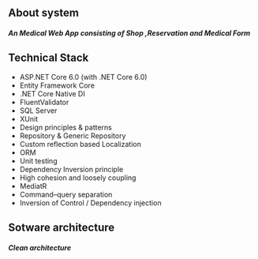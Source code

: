 ## About system
##### An Medical Web App consisting of Shop ,Reservation and Medical Form

## Technical Stack
 - ASP.NET Core 6.0 (with .NET Core 6.0)
 - Entity Framework Core
 - .NET Core Native DI
 - FluentValidator
 - SQL Server
 - XUnit
 - Design principles & patterns
 - Repository & Generic Repository
 - Custom reflection based Localization
 - ORM
 - Unit testing
 - Dependency Inversion principle
 - High cohesion and loosely coupling
 - MediatR
 - Command–query separation
 - Inversion of Control / Dependency injection

## Sotware architecture
##### Clean architecture

